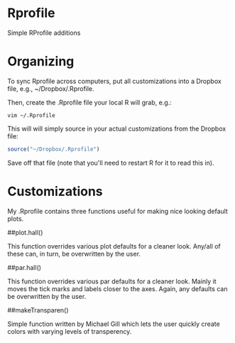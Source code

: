 # Rprofile
Simple RProfile additions

# Organizing

To sync Rprofile across computers, put all customizations into a Dropbox file, e.g., ~/Dropbox/.Rprofile.

Then, create the .Rprofile file your local R will grab, e.g.:

```
vim ~/.Rprofile
```

This will will simply source in your actual customizations from the Dropbox file:

```R
source("~/Dropbox/.Rprofile")
```

Save off that file (note that you'll need to restart R for it to read this in).

# Customizations

My .Rprofile contains three functions useful for making nice looking default plots.

##plot.hall()

This function overrides various plot defaults for a cleaner look.  Any/all of these can, in turn, be overwritten by the user.

##par.hall()

This function overrides various par defaults for a cleaner look.  Mainly it moves the tick marks and labels closer to the axes.  Again, any defaults can be overwritten by the user.

##makeTransparen()

Simple function written by Michael Gill which lets the user quickly create colors with varying levels of transperency.

